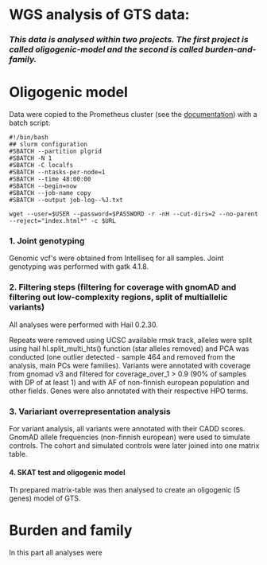 # WGS analysis of GTS data:

### *This data is analysed within two projects. The first project is called oligogenic-model and the second is called burden-and-family.* 

# Oligogenic model

Data were copied to the Prometheus cluster (see the [documentation](https://kdm.cyfronet.pl/portal/Prometheus:Podstawy)) with a batch script:

```
#!/bin/bash
## slurm configuration
#SBATCH --partition plgrid
#SBATCH -N 1
#SBATCH -C localfs
#SBATCH --ntasks-per-node=1
#SBATCH --time 48:00:00
#SBATCH --begin=now
#SBATCH --job-name copy
#SBATCH --output job-log--%J.txt

wget --user=$USER --password=$PASSWORD -r -nH --cut-dirs=2 --no-parent --reject="index.html*" -c $URL
```

### 1. Joint genotyping

Genomic vcf's were obtained from Intelliseq for all samples. Joint genotyping was performed with gatk 4.1.8.

### 2. Filtering steps (filtering for coverage with gnomAD and filtering out low-complexity regions, split of multiallelic variants)

All analyses were performed with Hail 0.2.30.

Repeats were removed using UCSC available rmsk track, alleles were split using hail hl.split_multi_hts() function (star alleles removed) and PCA was conducted (one outlier detected - sample 464 and removed from the analysis, main PCs were families). Variants were annotated with coverage from gnomad v3 and filtered for coverage_over_1 > 0.9 (90% of samples with DP of at least 1) and with AF of non-finnish european population and other fields. Genes were also annotated with their respective HPO terms.

### 3. Variariant overrepresentation analysis

For variant analysis, all variants were annotated with their CADD scores. GnomAD allele frequencies (non-finnish european) were used to simulate controls. The cohort and simulated controls were later joined into one matrix table.

#### 4. SKAT test and oligogenic model

Th prepared matrix-table was then analysed to create an oligogenic (5 genes) model of GTS.

# Burden and family

In this part all analyses were 

